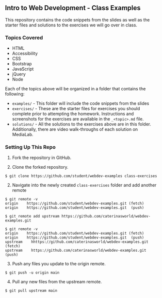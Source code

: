 ## Intro to Web Development - Class Examples

This repository contains the code snippets from the slides as well as the starter files and solutions to the exercises we will go over in class.


### Topics Covered

- HTML
- Accessibility
- CSS
- Bootstrap
- JavaScript
- jQuery
- Node

Each of the topics above will be organized in a folder that contains the following:
- `examples/` - This folder will include the code snippets from the slides
- `exercises/` - These are the starter files for exercises you should complete prior to attempting the homework. Instructions and screenshots for the exercises are available in the `_<topic>.md` file.
- `solutions/` - All the solutions to the exercises above are in this folder. Additionally, there are video walk-throughs of each solution on MediaLab.

### Setting Up This Repo

1. Fork the repository in GitHub.

2. Clone the forked repository.

```console
$ git clone https://github.com/student/webdev-examples class-exercises
```

2. Navigate into the newly created `class-exercises` folder and add another remote

```console
$ git remote -v
origin	  https://github.com/student/webdev-examples.git (fetch)
origin	  https://github.com/student/webdev-examples.git  (push)

$ git remote add upstream https://github.com/caterinasworld/webdev-examples.git

$ git remote -v
origin	  https://github.com/student/webdev-examples.git (fetch)
origin	  https://github.com/student/webdev-examples.git  (push)
upstream	hhttps://github.com/caterinasworld/webdev-examples.git (fetch)
upstream	https://github.com/caterinasworld/webdev-examples.git (push)
```

3. Push any files you update to the origin remote.

```console
$ git push -u origin main
```

4. Pull any new files from the upstream remote.

```console
$ git pull upstream main
```
